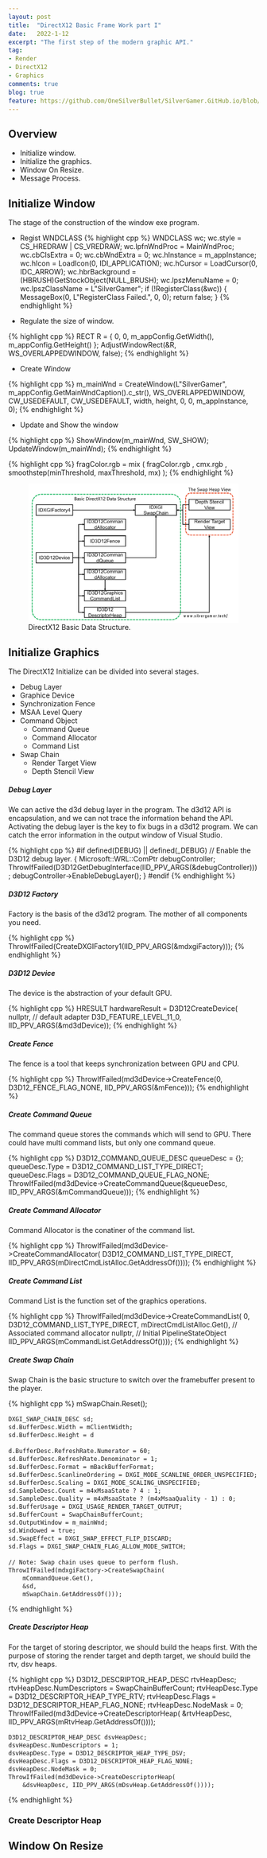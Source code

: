 ```yaml
---
layout: post
title:  "DirectX12 Basic Frame Work part I"
date:   2022-1-12
excerpt: "The first step of the modern graphic API."
tag:
- Render 
- DirectX12
- Graphics
comments: true
blog: true
feature: https://github.com/OneSilverBullet/SilverGamer.GitHub.io/blob/gh-pages/_img/blogHead/directX12partI.jpg
---
```


## Overview

* Initialize window.
* Initialize the graphics.
* Window On Resize.
* Message Process.

## Initialize Window

The stage of the construction of the window exe program.

* Regist WNDCLASS
{% highlight cpp %}
WNDCLASS wc;
	wc.style = CS_HREDRAW | CS_VREDRAW;
	wc.lpfnWndProc = MainWndProc;
	wc.cbClsExtra = 0;
	wc.cbWndExtra = 0;
	wc.hInstance = m_appInstance;
	wc.hIcon = LoadIcon(0, IDI_APPLICATION);
	wc.hCursor = LoadCursor(0, IDC_ARROW);
	wc.hbrBackground = (HBRUSH)GetStockObject(NULL_BRUSH);
	wc.lpszMenuName = 0;
	wc.lpszClassName = L"SilverGamer";
	if (!RegisterClass(&wc))
	{
		MessageBox(0, L"RegisterClass Failed.", 0, 0);
		return false;
	}
{% endhighlight %}

* Regulate the size of window.

{% highlight cpp %}
	RECT R = { 0, 0, m_appConfig.GetWidth(), m_appConfig.GetHeight() };
	AdjustWindowRect(&R, WS_OVERLAPPEDWINDOW, false);
{% endhighlight %}

* Create Window

{% highlight cpp %}
	m_mainWnd = CreateWindow(L"SilverGamer", m_appConfig.GetMainWndCaption().c_str(),
		WS_OVERLAPPEDWINDOW, CW_USEDEFAULT, CW_USEDEFAULT,
		width, height, 0, 0, m_appInstance, 0);
{% endhighlight %}


* Update and Show the window

{% highlight cpp %}
	ShowWindow(m_mainWnd, SW_SHOW);
	UpdateWindow(m_mainWnd);
{% endhighlight %}

{% highlight cpp %}
 fragColor.rgb =
    mix
      ( fragColor.rgb
      , cmx.rgb
      , smoothstep(minThreshold, maxThreshold, mx)
      );
{% endhighlight %}
<figure>
    <a href="https://raw.githubusercontent.com/OneSilverBullet/SilverGamer.GitHub.io/gh-pages/_img/DirectXP1Fig/DataStructure.png"><img src="https://raw.githubusercontent.com/OneSilverBullet/SilverGamer.GitHub.io/gh-pages/_img/DirectXP1Fig/DataStructure.png" align="center"></a>
    <figcaption>DirectX12 Basic Data Structure.</figcaption>
</figure>

## Initialize Graphics

The DirectX12 Initialize can be divided into several stages.
* Debug Layer
* Graphice Device
* Synchronization Fence
* MSAA Level Query
* Command Object
  * Command Queue
  * Command Allocator
  * Command List
* Swap Chain
  * Render Target View
  * Depth Stencil View




##### Debug Layer

We can active the d3d debug layer in the program. The d3d12 API is encapsulation, and we can not trace the information behand the API. 
Activating the debug layer is the key to fix bugs in a d3d12 program.
We can catch the error information in the output window of Visual Studio.


{% highlight cpp %}
#if defined(DEBUG) || defined(_DEBUG) 
	// Enable the D3D12 debug layer.
	{
		Microsoft::WRL::ComPtr<ID3D12Debug> debugController;
		ThrowIfFailed(D3D12GetDebugInterface(IID_PPV_ARGS(&debugController)));
		debugController->EnableDebugLayer();
	}
#endif
{% endhighlight %}

##### D3D12 Factory

Factory is the basis of the d3d12 program. The mother of all components you need.

{% highlight cpp %}
ThrowIfFailed(CreateDXGIFactory1(IID_PPV_ARGS(&mdxgiFactory)));
{% endhighlight %}

##### D3D12 Device

The device is the abstraction of your default GPU.

{% highlight cpp %}
	HRESULT hardwareResult = D3D12CreateDevice(
		nullptr,             // default adapter
		D3D_FEATURE_LEVEL_11_0,
		IID_PPV_ARGS(&md3dDevice));
{% endhighlight %}


##### Create Fence

The fence is a tool that keeps synchronization between GPU and CPU.

{% highlight cpp %}
ThrowIfFailed(md3dDevice->CreateFence(0, D3D12_FENCE_FLAG_NONE,
		IID_PPV_ARGS(&mFence)));
{% endhighlight %}

##### Create Command Queue

The command queue stores the commands which will send to GPU.
There could have multi command lists, but only one command queue.

{% highlight cpp %}
	D3D12_COMMAND_QUEUE_DESC queueDesc = {};
	queueDesc.Type = D3D12_COMMAND_LIST_TYPE_DIRECT;
	queueDesc.Flags = D3D12_COMMAND_QUEUE_FLAG_NONE;
	ThrowIfFailed(md3dDevice->CreateCommandQueue(&queueDesc, IID_PPV_ARGS(&mCommandQueue)));
{% endhighlight %}


##### Create Command Allocator

Command Allocator is the conatiner of the command list.

{% highlight cpp %}
	ThrowIfFailed(md3dDevice->CreateCommandAllocator(
		D3D12_COMMAND_LIST_TYPE_DIRECT,
		IID_PPV_ARGS(mDirectCmdListAlloc.GetAddressOf())));
{% endhighlight %}

##### Create Command List

Command List is the function set of the graphics operations.

{% highlight cpp %}
ThrowIfFailed(md3dDevice->CreateCommandList(
		0,
		D3D12_COMMAND_LIST_TYPE_DIRECT,
		mDirectCmdListAlloc.Get(), // Associated command allocator
		nullptr,                   // Initial PipelineStateObject
		IID_PPV_ARGS(mCommandList.GetAddressOf())));
{% endhighlight %}

##### Create Swap Chain

Swap Chain is the basic structure to switch over the framebuffer present to the player.

{% highlight cpp %}
	mSwapChain.Reset();

	DXGI_SWAP_CHAIN_DESC sd;
	sd.BufferDesc.Width = mClientWidth;
	sd.BufferDesc.Height = d
	
	d.BufferDesc.RefreshRate.Numerator = 60;
	sd.BufferDesc.RefreshRate.Denominator = 1;
	sd.BufferDesc.Format = mBackBufferFormat;
	sd.BufferDesc.ScanlineOrdering = DXGI_MODE_SCANLINE_ORDER_UNSPECIFIED;
	sd.BufferDesc.Scaling = DXGI_MODE_SCALING_UNSPECIFIED;
	sd.SampleDesc.Count = m4xMsaaState ? 4 : 1;
	sd.SampleDesc.Quality = m4xMsaaState ? (m4xMsaaQuality - 1) : 0;
	sd.BufferUsage = DXGI_USAGE_RENDER_TARGET_OUTPUT;
	sd.BufferCount = SwapChainBufferCount;
	sd.OutputWindow = m_mainWnd;
	sd.Windowed = true;
	sd.SwapEffect = DXGI_SWAP_EFFECT_FLIP_DISCARD;
	sd.Flags = DXGI_SWAP_CHAIN_FLAG_ALLOW_MODE_SWITCH;

	// Note: Swap chain uses queue to perform flush.
	ThrowIfFailed(mdxgiFactory->CreateSwapChain(
		mCommandQueue.Get(),
		&sd,
		mSwapChain.GetAddressOf()));
{% endhighlight %}

##### Create Descriptor Heap

For the target of storing descriptor, we should build the heaps first. With the purpose of storing the render target and depth target, we should build the rtv, dsv heaps.

{% highlight cpp %}
D3D12_DESCRIPTOR_HEAP_DESC rtvHeapDesc;
	rtvHeapDesc.NumDescriptors = SwapChainBufferCount;
	rtvHeapDesc.Type = D3D12_DESCRIPTOR_HEAP_TYPE_RTV;
	rtvHeapDesc.Flags = D3D12_DESCRIPTOR_HEAP_FLAG_NONE;
	rtvHeapDesc.NodeMask = 0;
	ThrowIfFailed(md3dDevice->CreateDescriptorHeap(
		&rtvHeapDesc, IID_PPV_ARGS(mRtvHeap.GetAddressOf())));

	D3D12_DESCRIPTOR_HEAP_DESC dsvHeapDesc;
	dsvHeapDesc.NumDescriptors = 1;
	dsvHeapDesc.Type = D3D12_DESCRIPTOR_HEAP_TYPE_DSV;
	dsvHeapDesc.Flags = D3D12_DESCRIPTOR_HEAP_FLAG_NONE;
	dsvHeapDesc.NodeMask = 0;
	ThrowIfFailed(md3dDevice->CreateDescriptorHeap(
		&dsvHeapDesc, IID_PPV_ARGS(mDsvHeap.GetAddressOf())));
{% endhighlight %}

### Create Descriptor Heap



## Window On Resize

